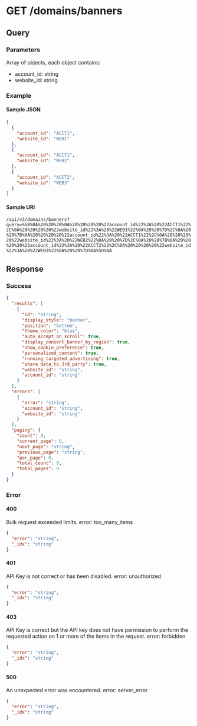 # GET /domains/banners

## Query

### Parameters

Array of objects, each object contains:

- account_id: string
- website_id: string

### Example

#### Sample JSON

```json
[
  {
    "account_id": "ACCT1",
    "website_id": "WEB1"
  },
  {
    "account_id": "ACCT1",
    "website_id": "WEB2"
  },
  {
    "account_id": "ACCT2",
    "website_id": "WEB3"
  }
]
```
#### Sample URI

`/api/v3/domains/banners?query=%5B%0A%20%20%7B%0A%20%20%20%20%22account_id%22%3A%20%22ACCT1%22%2C%0A%20%20%20%20%22website_id%22%3A%20%22WEB1%22%0A%20%20%7D%2C%0A%20%20%7B%0A%20%20%20%20%22account_id%22%3A%20%22ACCT1%22%2C%0A%20%20%20%20%22website_id%22%3A%20%22WEB2%22%0A%20%20%7D%2C%0A%20%20%7B%0A%20%20%20%20%22account_id%22%3A%20%22ACCT2%22%2C%0A%20%20%20%20%22website_id%22%3A%20%22WEB3%22%0A%20%20%7D%0A%5D%0A`

## Response

### Success

```json
{
  "results": [
    {
      "id": "string",
      "display_style": "banner",
      "position": "bottom",
      "theme_color": "blue",
      "auto_accept_on_scroll": true,
      "display_consent_banner_by_region": true,
      "show_cookie_preference": true,
      "personalized_content": true,
      "running_targeted_advertising": true,
      "share_data_to_3rd_party": true,
      "website_id": "string",
      "account_id": "string"
    }
  ],
  "errors": [
    {
      "error": "string",
      "account_id": "string",
      "website_id": "string"
    }
  ],
  "paging": {
    "count": 0,
    "current_page": 0,
    "next_page": "string",
    "previous_page": "string",
    "per_page": 0,
    "total_count": 0,
    "total_pages": 0
  }
}
```

### Error

#### 400

Bulk request exceeded limits. error: too_many_items

```json
{
  "error": "string",
  "_idx": "string"
}
```

#### 401

API Key is not correct or has been disabled. error: unauthorized

```json
{
  "error": "string",
  "_idx": "string"
}
```

#### 403

API Key is correct but the API key does not have permission to perform the requested action on 1 or more of the items in the request. error: forbidden

```json
{
  "error": "string",
  "_idx": "string"
}
```

#### 500

An unexpected error was encountered. error: server_error

```json
{
  "error": "string",
  "_idx": "string"
}
```
